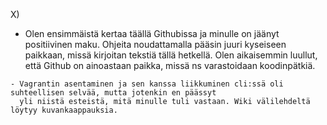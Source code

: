 X) 
   - Olen ensimmäistä kertaa täällä Githubissa ja minulle on jäänyt positiivinen maku. Ohjeita noudattamalla 
     pääsin juuri kyseiseen paikkaan, missä kirjoitan tekstiä tällä hetkellä. Olen aikaisemmin luullut, että Github
     on ainoastaan paikka, missä ns varastoidaan koodinpätkiä. 
     
    - Vagrantin asentaminen ja sen kanssa liikkuminen cli:ssä oli suhteellisen selvää, mutta jotenkin en päässyt 
      yli niistä esteistä, mitä minulle tuli vastaan. Wiki välilehdeltä löytyy kuvankaappauksia. 
      
      
